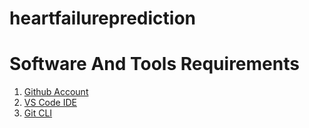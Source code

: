 # heartfailureprediction

# Software And Tools Requirements

1. [Github Account](https://github.com)
2. [VS Code IDE](https://code.visualstudio.com/)
3. [Git CLI](https://git-scm.com/downloads)

<!-- ```
Create a new environment (not necessary but recommend)

conda create -p venv python== 3.10 -y

``` -->